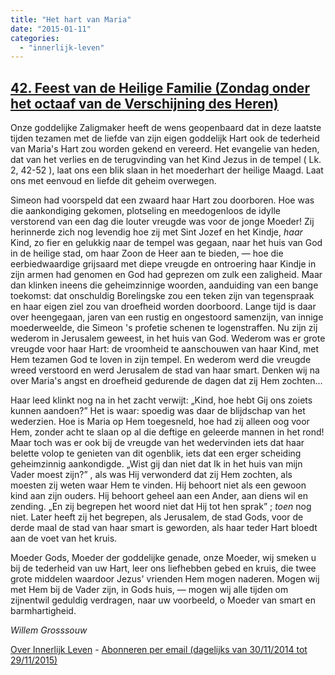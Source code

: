 ```yaml
---
title: "Het hart van Maria"
date: "2015-01-11"
categories: 
  - "innerlijk-leven"
---
```


## [42\. Feest van de Heilige Familie (Zondag onder het octaaf van de Verschijning des Heren)](http://ift.tt/1KwYgpj)

Onze goddelijke Zaligmaker heeft de wens geopenbaard dat in deze laatste tijden tezamen met de liefde van zijn eigen goddelijk Hart ook de tederheid van Maria's Hart zou worden gekend en vereerd. Het evangelie van heden, dat van het verlies en de terugvinding van het Kind Jezus in de tempel ( Lk. 2, 42-52 ), laat ons een blik slaan in het moederhart der heilige Maagd. Laat ons met eenvoud en liefde dit geheim overwegen.

Simeon had voorspeld dat een zwaard haar Hart zou doorboren. Hoe was die aankondiging gekomen, plotseling en meedogenloos de idylle verstorend van een dag die louter vreugde was voor de jonge Moeder! Zij herinnerde zich nog levendig hoe zij met Sint Jozef en het Kindje, _haar_ Kind, zo fier en gelukkig naar de tempel was gegaan, naar het huis van God in de heilige stad, om haar Zoon de Heer aan te bieden, — hoe die eerbiedwaardige grijsaard met diepe vreugde en ontroering haar Kindje in zijn armen had genomen en God had geprezen om zulk een zaligheid. Maar dan klinken ineens die geheimzinnige woorden, aanduiding van een bange toekomst: dat onschuldig Borelingske zou een teken zijn van tegenspraak en haar eigen ziel zou van droefheid worden doorboord. Lange tijd is daar over heengegaan, jaren van een rustig en ongestoord samenzijn, van innige moederweelde, die Simeon 's profetie schenen te logenstraffen. Nu zijn zij wederom in Jerusalem geweest, in het huis van God. Wederom was er grote vreugde voor haar Hart: de vroomheid te aanschouwen van haar Kind, met Hem tezamen God te loven in zijn tempel. En wederom werd die vreugde wreed verstoord en werd Jerusalem de stad van haar smart. Denken wij na over Maria's angst en droefheid gedurende de dagen dat zij Hem zochten…

Haar leed klinkt nog na in het zacht verwijt: „Kind, hoe hebt Gij ons zoiets kunnen aandoen?” Het is waar: spoedig was daar de blijdschap van het wederzien. Hoe is Maria op Hem toegesneld, hoe had zij alleen oog voor Hem, zonder acht te slaan op al die deftige en geleerde mannen in het rond! Maar toch was er ook bij de vreugde van het wedervinden iets dat haar belette volop te genieten van dit ogenblik, iets dat een erger scheiding geheimzinnig aankondigde. „Wist gij dan niet dat Ik in het huis van mijn Vader moest zijn?” , als was Hij verwonderd dat zij Hem zochten, als moesten zij weten waar Hem te vinden. Hij behoort niet als een gewoon kind aan zijn ouders. Hij behoort geheel aan een Ander, aan diens wil en zending. „En zij begrepen het woord niet dat Hij tot hen sprak” ; _toen_ nog niet. Later heeft zij het begrepen, als Jerusalem, de stad Gods, voor de derde maal de stad van haar smart is geworden, als haar teder Hart bloedt aan de voet van het kruis.

Moeder Gods, Moeder der goddelijke genade, onze Moeder, wij smeken u bij de tederheid van uw Hart, leer ons liefhebben gebed en kruis, die twee grote middelen waardoor Jezus' vrienden Hem mogen naderen. Mogen wij met Hem bij de Vader zijn, in Gods huis, — mogen wij alle tijden om zijnentwil geduldig verdragen, naar uw voorbeeld, o Moeder van smart en barmhartigheid.

_Willem Grosssouw_

[Over Innerlijk Leven](http://ift.tt/1y6X5mY) - [Abonneren per email (dagelijks van 30/11/2014 tot 29/11/2015)](http://eepurl.com/9P3DT)
